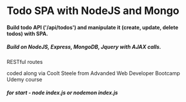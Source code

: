 # Todo SPA with NodeJS and Mongo 

#### Build todo API ('/api/todos') and manipulate it (create, update, delete todos) with SPA.
##### Build on NodeJS,  Express, MongoDB, Jquery with AJAX calls.

RESTful routes

coded along via Coolt Steele from Advanded Web Developer Bootcamp Udemy course 

##### for start - node index.js or nodemon index.js